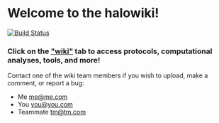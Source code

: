 # Welcome to the halowiki! 

[![Build Status](https://travis-ci.com/halophiles/halowiki.svg?branch=master)](https://travis-ci.com/halophiles/halowiki)

### Click on the ["wiki"](https://github.com/halophiles/halowiki/wiki) tab to access protocols, computational analyses, tools, and more!

Contact one of the wiki team members if you wish to upload, make a comment, or report a bug:
* Me me@me.com
* You you@you.com
* Teammate tm@tm.com
